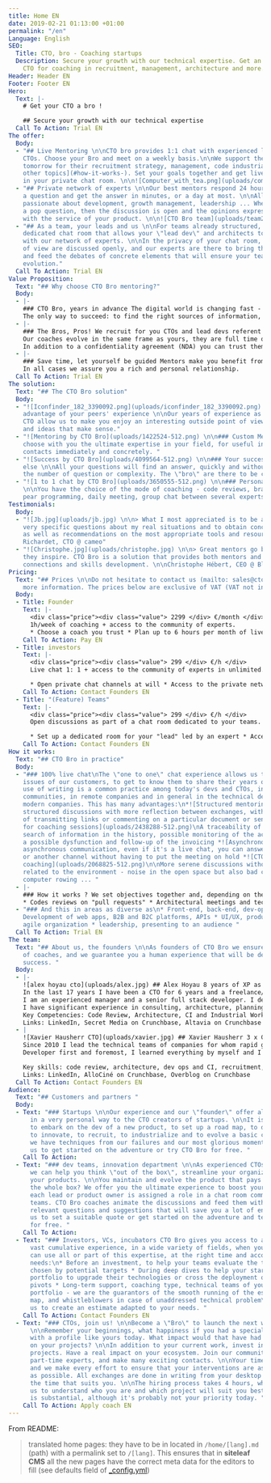 ```yaml
---
title: Home EN
date: 2019-02-21 01:13:00 +01:00
permalink: "/en"
Language: English
SEO:
  Title: CTO, bro - Coaching startups
  Description: Secure your growth with our technical expertise. Get an experienced
    CTO for coaching in recruitment, management, architecture and more.
Header: Header EN
Footer: Footer EN
Hero:
  Text: |-
    # Get your CTO a bro !

    ## Secure your growth with our technical expertise
  Call To Action: Trial EN
The offer:
  Body:
  - "## Live Mentoring \n\nCTO bro provides 1:1 chat with experienced lead devs and
    CTOs. Choose your Bro and meet on a weekly basis.\n\nWe support the leaders of
    tomorrow for their recruitment strategy, management, code industrialization, [and
    other topics](#how-it-works-). Set your goals together and get live mentoring
    in your private chat room. \n\n![Computer_with_tea.png](uploads/computer_with_tea.png)"
  - "## Private network of experts \n\nOur best mentors respond 24 hours a day. Ask
    a question and get the answer in minutes, or a day at most. \n\nAll coaches are
    passionate about development, growth management, leadership ... When, in the chat,
    a pop question, then the discussion is open and the opinions expressed are confronted
    with the service of your product. \n\n![CTO Bro team](uploads/team2.png)"
  - "## As a team, your leads and us \n\nFor teams already structured, we offer a
    dedicated chat room that allows your \"lead dev\" and architects to discuss freely
    with our network of experts. \n\nIn the privacy of your chat room, all points
    of view are discussed openly, and our experts are there to bring their experience
    and feed the debates of concrete elements that will ensure your teams a rapid
    evolution."
  Call To Action: Trial EN
Value Proposition:
  Text: "## Why choose CTO Bro mentoring?"
  Body:
  - |-
    ### CTO Bro, years in advance The digital world is changing fast - technology, practices, businesses and especially us, people. In this area, success is directly linked to the ability to evolve rapidly.
    The only way to succeed: to find the right sources of information, to feel what deserves time and attention. It is an instinct that is acquired with work and experience.
  - |-
    ### The Bros, Pros! We recruit for you CTOs and lead devs referent in their fields. They are not consultants, they are mentors.
    Our coaches evolve in the same frame as yours, they are full time on an ambitious project which is based on them, on their technical and human skills.
    In addition to a confidentiality agreement (NDA) you can trust them blindly, each coach follows only one startup.
  - |-
    ### Save time, let yourself be guided Mentors make you benefit from their expertise, in groups or individually, occasionally or daily. No matter the method, we want your success.
    In all cases we assure you a rich and personal relationship.
  Call To Action: Trial EN
The solution:
  Text: "## The CTO Bro solution"
  Body:
  - "![Iconfinder_182_3390092.png](uploads/iconfinder_182_3390092.png) \n\n### Take
    advantage of your peers' experience \n\nOur years of experience as lead dev or
    CTO allow us to make you enjoy an interesting outside point of view, contacts
    and ideas that make sense."
  - "![Mentoring by CTO Bro](uploads/1422524-512.png) \n\n### Custom Mentoring \n\nWe
    choose with you the ultimate expertise in your field, for useful information and
    contacts immediately and concretely. "
  - "![Success by CTO Bro](uploads/4099564-512.png) \n\n### Your success, nothing
    else \n\nAll your questions will find an answer, quickly and without limit of
    the number of question or complexity. The \"bro\" are there to be challenged! "
  - "![1 to 1 chat by CTO Bro](uploads/3650555-512.png) \n\n### Personalize your experience
    \n\nYou have the choice of the mode of coaching - code reviews, brainstorming,
    pear programming, daily meeting, group chat between several experts and your collaborators."
Testimonials:
  Body:
  - "![Jb.jpg](uploads/jb.jpg) \n\n> What I most appreciated is to be able to ask
    very specific questions about my real situations and to obtain concrete solutions
    as well as recommendations on the most appropriate tools and resources. \n\nJean-Baptiste
    Richardet, CTO @ cameo"
  - "![Christophe.jpg](uploads/christophe.jpg) \n\n> Great mentors go beyond questions,
    they inspire. CTO Bro is a solution that provides both mentors and mentors with
    connections and skills development. \n\nChristophe Hébert, CEO @ Bluecoders"
Pricing:
  Text: "## Prices \n\nDo not hesitate to contact us (mailto: sales@cto-bro.com) for
    more information. The prices below are exclusive of VAT (VAT not included). "
  Body:
  - Title: Founder
    Text: |-
      <div class="price"><div class="value"> 2299 </div> €/month </div>
      1h/week of coaching + access to the community of experts.
      * Choose a coach you trust * Plan up to 6 hours per month of live private chat with your "bro" * Access to the private network of CTO Bro experts
    Call To Action: Pay EN
  - Title: investors
    Text: |-
      <div class="price"><div class="value"> 299 </div> €/h </div>
      Live chat 1: 1 + access to the community of experts in unlimited. Billing in use.

      * Open private chat channels at will * Access to the private network of CTO Bro experts * Activity monitoring and monthly reports
    Call To Action: Contact Founders EN
  - Title: "(Feature) Teams"
    Text: |-
      <div class="price"><div class="value"> 299 </div> €/h </div>
      Open discussions as part of a chat room dedicated to your teams. Billing in use.

      * Set up a dedicated room for your "lead" led by an expert * Access to the private network of CTO Bro experts * Activity monitoring and monthly reports
    Call To Action: Contact Founders EN
How it works:
  Text: "## CTO Bro in practice"
  Body:
  - "### 100% live chat\nThe \"one to one\" chat experience allows us to address the
    issues of our customers, to get to know them to share their years of experience.\n\nThe
    use of writing is a common practice among today's devs and CTOs, in open source
    communities, in remote companies and in general in the technical departments of
    modern companies. This has many advantages:\n*![Structured mentoring](uploads/2640826-512-e24cb2.png)\n\nMore
    structured discussions with more reflection between exchanges, with the possibility
    of transmitting links or commenting on a particular document or sentence *![Reporting
    for coaching sessions](uploads/2438288-512.png)\nA traceability of the exchanges,
    search of information in the history, possible monitoring of the activity to detect
    a possible dysfunction and follow-up of the invoicing *![Asynchronous mentoring](uploads/2951044-512.png)\nMore
    asynchronous communication, even if it's a live chat, you can answer an IRL question
    or another channel without having to put the meeting on hold *![CTO mentoring
    coaching](uploads/2068825-512.png)\n\nMore serene discussions without the \"noise\"
    related to the environment - noise in the open space but also bad connections,
    computer rowing ... "
  - |-
    ### How it works ? We set objectives together and, depending on the needs, here's what we do concretely:
    * Codes reviews on "pull requests" * Architectural meetings and technical choices * Regular points on the recruitment strategy * Innovation consulting, prototyping, MVP, road map
  - "### And this in areas as diverse as\n* Front-end, back-end, dev-ops, databases\n*
    Development of web apps, B2B and B2C platforms, APIs * UI/UX, product management,
    agile organization * leadership, presenting to an audience "
  Call To Action: Trial EN
The team:
  Text: "## About us, the founders \n\nAs founders of CTO Bro we ensure the recruitment
    of coaches, and we guarantee you a human experience that will be decisive in your
    success. "
  Body:
  - |-
    ![alex hoyau cto](uploads/alex.jpg) ## Alex Hoyau 8 years of XP as CTO
    In the last 17 years I have been a CTO for 6 years and a freelance/entrepreneur for 8 years.
    I am an experienced manager and a senior full stack developer. I developed my leadership in startup environments as well as in open source communities. On a more personal level, I am a volunteer in the Silex Labs association that I founded in 2010 to bring diversity to tech companies.
    I have significant experience in consulting, architecture, planning and development of critical projects for companies and startups.
    Key Competencies: Code Review, Architecture, CI and Industrial Workflows, Recruitment, Leadership
    Links: LinkedIn, Secret Media on Crunchbase, Altavia on Crunchbase
  - |
    ![Xavier Hausherr CTO](uploads/xavier.jpg) ## Xavier Hausherr 3 x CTO
    Since 2010 I lead the technical teams of companies for whom rapid growth is vital. In my last 3 experiences I have managed more than 50 developers, hired dozens of people. Together, we have evolved platforms delivering content to hundreds of millions of users every month.
    Developer first and foremost, I learned everything by myself and I stay on top of technology. I like to do code reviews as much as job interviews, set up the IC as much as the recruitment strategy or plan a road map. And above all, I like to share and progress with my colleagues.

    Key skills: code review, architecture, dev ops and CI, recruitment, HR, management.
    Links: LinkedIn, AlloCiné on Crunchbase, Overblog on Crunchbase
  Call To Action: Contact Founders EN
Audience:
  Text: "## Customers and partners "
  Body:
  - Text: "### Startups \n\nOur experience and our \"founder\" offer allow us to respond
      in a very personal way to the CTO creators of startups. \n\nIt is difficult
      to embark on the dev of a new product, to set up a road map, to define an MVP,
      to innovate, to recruit, to industrialize and to evolve a basic code. For this
      we have techniques from our failures and our most glorious moments. \n\nContact
      us to get started on the adventure or try CTO Bro for free. "
    Call To Action: 
  - Text: "### dev teams, innovation department \n\nAs experienced CTOs and Leads
      we can help you think \"out of the box\", streamline your organization and develop
      your products. \n\nYou maintain and evolve the product that pays the wages of
      the whole box? We offer you the ultimate experience to boost your feature teams:
      each lead or product owner is assigned a role in a chat room common to your
      teams. CTO Bro coaches animate the discussions and feed them with concrete examples,
      relevant questions and suggestions that will save you a lot of energy. \n\nContact
      us to set a suitable quote or get started on the adventure and test CTO Bro
      for free. "
    Call To Action: 
  - Text: "### Investors, VCs, incubators CTO Bro gives you access to an extremely
      vast cumulative experience, in a wide variety of fields, when you need it!\nYou
      can use all or part of this expertise, at the right time and according to your
      needs:\n* Before an investment, to help your teams evaluate the technical options
      chosen by potential targets * During deep dives to help your startups in the
      portfolio to upgrade their technologies or cross the deployment or critical
      pivots * Long-term support, coaching type, technical teams of your startups
      portfolio - we are the guarantors of the smooth running of the established road
      map, and whistleblowers in case of unaddressed technical problem\n\nContact
      us to create an estimate adapted to your needs. "
    Call To Action: Contact Founders EN
  - Text: "### CTOs, join us! \n\nBecome a \"Bro\" to launch the next wave of makers!
      \n\nRemember your beginnings, what happiness if you had a special relationship
      with a profile like yours today. What impact would that have had on your motivation,
      on your projects? \n\nIn addition to your current work, invest in new innovative
      projects. Have a real impact on your ecosystem. Join our community of recognized
      part-time experts, and make many exciting contacts. \n\nYour time is precious
      and we make every effort to ensure that your interventions are as effective
      as possible. All exchanges are done in writing from your desktop or mobile at
      the time that suits you. \n\nThe hiring process takes 4 hours, which allows
      us to understand who you are and which project will suit you best. And the pay
      is substantial, although it's probably not your priority today. "
    Call To Action: Apply coach EN
---
```


From README:

> translated home pages: they have to be in located in `/home/[lang].md` (path) with a permalink set to `/[lang]`. This ensures that in **siteleaf CMS** all the new pages have the correct meta data for the editors to fill (see defaults field of [_config.yml](./_config.yml))
